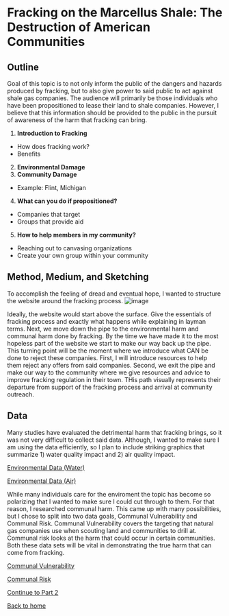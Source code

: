 # **Fracking on the Marcellus Shale:** The Destruction of American Communities
## Outline
Goal of this topic is to not only inform the public of the dangers and hazards produced by fracking, but to also give power to said public to act against shale gas companies. The audience will primarily be those individuals who have been propositioned to lease their land to shale companies. However, I believe that this information should be provided to the public in the pursuit of awareness of the harm that fracking can bring.

1. **Introduction to Fracking**
- How does fracking work?
- Benefits
2. **Environmental Damage**
3. **Community Damage**
- Example: Flint, Michigan
4. **What can you do if propositioned?**
- Companies that target
- Groups that provide aid
5. **How to help members in my community?**
- Reaching out to canvasing organizations
- Create your own group within your community

## Method, Medium, and Sketching
To accomplish the feeling of dread and eventual hope, I wanted to structure the website around the fracking process.
![image](https://user-images.githubusercontent.com/112968634/192673744-c3e837c0-07ff-4248-b091-395d3daa0ba1.png)

Ideally, the website would start above the surface. Give the essentials of fracking process and exactly what happens while explaining in layman terms. Next, we move down the pipe to the environmental harm and communal harm done by fracking. By the time we have made it to the most hopeless part of the website we start to make our way back up the pipe. This turning point will be the moment where we introduce what CAN be done to reject these companies. First, I will introduce resources to help them reject any offers from said companies. Second, we exit the pipe and make our way to the community where we give resources and advice to improve fracking regulation in their town. THis path visually represents their departure from support of the fracking process and arrival at community outreach.
## Data
Many studies have evaluated the detrimental harm that fracking brings, so it was not very difficult to collect said data. Although, I wanted to make sure I am using the data efficiently, so I plan to include striking graphics that summarize 1) water quality impact and 2) air quality impact.

[Environmental Data (Water)](https://www.pnas.org/doi/10.1073/pnas.1420279112)

[Environmental Data (Air)](http://www.portal.state.pa.us/portal/server.pt/community/Emission%20Inventory/21810/Marcellus%20Inventory/1829967)

While many individuals care for the enviroment the topic has become so polarizing that I wanted to make sure I could cut through to them. For that reason, I researched communal harm. This came up with many possibilities, but I chose to split into two data goals, Communal Vulnerability and Communal Risk. Communal Vulnerability covers the targeting that natural gas companies use when scouting land and communities to drill at. Communal risk looks at the harm that could occur in certain communities. Both these data sets will be vital in demonstrating the true harm that can come from fracking.

[Communal Vulnerability](https://www.sciencedirect.com/science/article/pii/S0143622815000776#bib46)

[Communal Risk](https://www.sciencedirect.com/science/article/pii/S0048969715001667)

[Continue to Part 2](/finalproject_pt2.md)

[Back to home](https://reedcallan.github.io/Telling-Stories-with-Data/)

